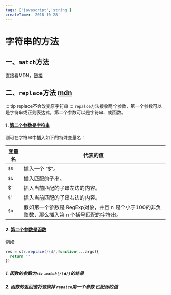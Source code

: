 ```yaml
---
tags: ['javascript','string']
createTime: '2018-10-28'
---
```

# 字符串的方法

## 一、`match`方法
直接看MDN，[链接](https://developer.mozilla.org/zh-CN/docs/Web/JavaScript/Reference/Global_Objects/String/match)
## 二、`replace`方法 [mdn](https://developer.mozilla.org/zh-CN/docs/Web/JavaScript/Reference/Global_Objects/String/replace)

::: tip
replace不会改变原字符串
:::
`repalce`方法接收两个参数，第一个参数可以是字符串或正则表达式，第二个参数可以是字符串、或函数。

#### 1.  [第二个参数是字符串](https://developer.mozilla.org/zh-CN/docs/Web/JavaScript/Reference/Global_Objects/String/replace#%E4%BD%BF%E7%94%A8%E5%AD%97%E7%AC%A6%E4%B8%B2%E4%BD%9C%E4%B8%BA%E5%8F%82%E6%95%B0)

则可在字符串中插入如下的特殊变量名：

|变量名|代表的值|
|---|---|
|`$$`|插入一个 "$"。|
|`$&`|插入匹配的子串。|
|$`|插入当前匹配的子串左边的内容。|
|`$'`|插入当前匹配的子串右边的内容。|
|`$n`|假如第一个参数是 RegExp对象，并且 n 是个小于100的非负整数，那么插入第 n 个括号匹配的字符串。|

#### 2.  [第二个参数是函数](https://developer.mozilla.org/zh-CN/docs/Web/JavaScript/Reference/Global_Objects/String/replace#%E6%8C%87%E5%AE%9A%E4%B8%80%E4%B8%AA%E5%87%BD%E6%95%B0%E4%BD%9C%E4%B8%BA%E5%8F%82%E6%95%B0)
例如: 
```javascript
res = str.replace(/\d/,function(...args){
  return ''
})
```

##### 1. 函数的参数为`str.match(/\d/)`的结果

##### 2. 函数的返回值将替换掉 _`repalce`第一个参数_  匹配到的值

